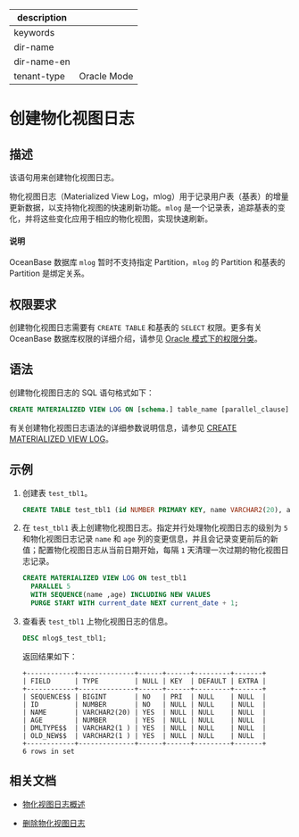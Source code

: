 |description||
|---|---|
|keywords||
|dir-name||
|dir-name-en||
|tenant-type|Oracle Mode|

# 创建物化视图日志

## 描述

该语句用来创建物化视图日志。

物化视图日志（Materialized View Log，mlog）用于记录用户表（基表）的增量更新数据，以支持物化视图的快速刷新功能。`mlog` 是一个记录表，追踪基表的变化，并将这些变化应用于相应的物化视图，实现快速刷新。

<main id="notice" type='explain'>
  <h4>说明</h4>
  <p>OceanBase 数据库 <code>mlog</code> 暂时不支持指定 Partition，<code>mlog</code> 的 Partition 和基表的 Partition 是绑定关系。</p>
</main>

## 权限要求

创建物化视图日志需要有 `CREATE TABLE` 和基表的 `SELECT` 权限。更多有关 OceanBase 数据库权限的详细介绍，请参见 [Oracle 模式下的权限分类](../../../../../../600.manage/500.security-and-permissions/300.access-control/200.user-and-permission/300.permission-of-oracle-mode/000.permission-classification-of-oracle-mode.md)。

## 语法

创建物化视图日志的 SQL 语句格式如下：

```sql
CREATE MATERIALIZED VIEW LOG ON [schema.] table_name [parallel_clause] [with_clause] [mv_log_purge_clause];
```

有关创建物化视图日志语法的详细参数说明信息，请参见 [CREATE MATERIALIZED VIEW LOG](../../../../../500.sql-reference/100.sql-syntax/300.common-tenant-of-oracle-mode/900.sql-statement-of-oracle-mode/100.ddl-of-oracle-mode/1751.create-materialized-views-log-of-oracle-mode-in-sql.md)。

## 示例

1. 创建表 `test_tbl1`。

    ```sql
    CREATE TABLE test_tbl1 (id NUMBER PRIMARY KEY, name VARCHAR2(20), age NUMBER);
    ```

2. 在 `test_tbl1` 表上创建物化视图日志。指定并行处理物化视图日志的级别为 `5` 和物化视图日志记录 `name` 和 `age` 列的变更信息，并且会记录变更前后的新值；配置物化视图日志从当前日期开始，每隔 `1` 天清理一次过期的物化视图日志记录。

    ```sql
    CREATE MATERIALIZED VIEW LOG ON test_tbl1 
      PARALLEL 5 
      WITH SEQUENCE(name ,age) INCLUDING NEW VALUES
      PURGE START WITH current_date NEXT current_date + 1;
    ```

3. 查看表 `test_tbl1` 上物化视图日志的信息。

    ```sql
    DESC mlog$_test_tbl1;
    ```

    返回结果如下：

    ```shell
    +------------+--------------+------+------+---------+-------+
    | FIELD      | TYPE         | NULL | KEY  | DEFAULT | EXTRA |
    +------------+--------------+------+------+---------+-------+
    | SEQUENCE$$ | BIGINT       | NO   | PRI  | NULL    | NULL  |
    | ID         | NUMBER       | NO   | NULL | NULL    | NULL  |
    | NAME       | VARCHAR2(20) | YES  | NULL | NULL    | NULL  |
    | AGE        | NUMBER       | YES  | NULL | NULL    | NULL  |
    | DMLTYPE$$  | VARCHAR2(1 ) | YES  | NULL | NULL    | NULL  |
    | OLD_NEW$$  | VARCHAR2(1 ) | YES  | NULL | NULL    | NULL  |
    +------------+--------------+------+------+---------+-------+
    6 rows in set
    ```

## 相关文档

* [物化视图日志概述](../../../../../300.database-object-management/200.manage-object-of-oracle-mode/500.manage-views-of-oracle-mode/200.manage-materialized-views-of-oracle-mode/200.materialized-views-log-of-oracle-mode/100.materialized-views-log-overview-of-oracle-mode.md)

* [删除物化视图日志](../../../../../300.database-object-management/200.manage-object-of-oracle-mode/500.manage-views-of-oracle-mode/200.manage-materialized-views-of-oracle-mode/200.materialized-views-log-of-oracle-mode/300.delete-materialized-views-log-of-oracle-mode.md)
